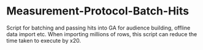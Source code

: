 # Measurement-Protocol-Batch-Hits
Script for batching and passing hits into GA for audience building, offline data import etc. When importing millions of rows, this script can reduce the time taken to execute by x20.
